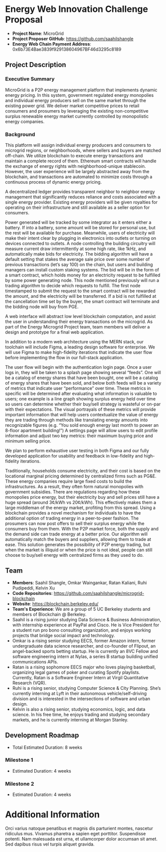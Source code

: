 # Energy Web Innovation Challenge Proposal
* **Project Name**: MicroGrid
* **Project Proposer GitHub**: https://github.com/saahilshangle
* **Energy Web Chain Payment Address**: 0x6b73E4Bae3839f929138604967BF46d3295c8189

## Project Description
### Executive Summary
MicroGrid is a P2P energy management platform that implements dynamic energy pricing. In this system, government regulated energy monopolies and individual energy producers sell on the same market through the existing power grid. We deliver market competitive prices to retail consumers and prosumers by leveraging the existing non-competitive surplus renewable energy market currently controlled by monopolistic energy companies.

### Background



This platform will assign individual energy producers and consumers to microgrid regions, or neighborhoods, where sellers and buyers are matched off-chain. We utilize blockchain to execute energy transactions and maintain a complete record of them. Ethereum smart contracts will handle the exchange of energy rights with neighborhood-unique stablecoin. However, the user experience will be largely abstracted away from the blockchain, and transactions are automated to minimize costs through a continuous process of dynamic energy pricing.

A decentralized ledger provides transparent neighbor to neighbor energy management that significantly reduces reliance and costs associated with a single energy provider. Existing energy providers will be given royalties for operating on their infrastructure and still available as a seller option for consumers.







Power generated will be tracked by some integrator as it enters either a battery. If into a battery, some amount will be stored for personal use, but the rest will be available for purchase. Meanwhile, users of electricity will make their intent clear by plugging in electronics into outlets or turning on devices connected to outlets. A node controlling the building circuitry will measure current draw intermittently at some high rate, like 1kHz, and automatically make bids for electricity. The bidding algorithm will have a default setting that stakes the average sale price over some number of previous transactions (let’s say 100) on the chain, but users and building managers can install custom staking systems. The bid will be in the form of a smart contract, which holds money for an electricity request to be fulfilled by some power generating node. This node mentioned previously will run a trading algorithm to decide which requests to fulfill. The first node timestamped to submit the request to the smart contract will be rewarded the amount, and the electricity will be transferred. If a bid is not fulfilled at the cancellation time set by the buyer, the smart contract will terminate and the bidding node will buy from PGE.


A web interface will abstract low level blockchain computation, and assist the user in understanding their energy transactions on the microgrid. As part of the Energy Microgrid Project team, team members will deliver a design and prototype for a final web application.

In addition to a modern web architecture using the MERN stack, our toolchain will include Figma, a leading design software for enterprise. We will use Figma to make high-fidelity iterations that indicate the user flow before implementing the flow in our full-stack application.

The user flow will begin with the authentication login page. Once a user logs in, they will be taken to a splash page showing several “feeds”. One will be a catalog of energy shares that have been bought, one will be a catalog of energy shares that have been sold, and below both feeds will be a variety of metrics that indicate user “performance” over time. These metrics in specific will be determined after evaluating what information is valuable to users; one example is a line graph showing surplus energy held over time so users can determine whether their buy/sell strategy is wasteful or on-par with their expectations. The visual portrayals of these metrics will provide important information that will help users contextualize the value of energy they are trading through methods like translating energy amounts into recognizable figures (e.g. “You sold enough energy last month to power an 8-floor apartment building!”) A settings page will allow users to edit profile information and adjust two key metrics: their maximum buying price and minimum selling price. 

We plan to perform exhaustive user testing in both Figma and our fully developed application for usability and feedback in low-fidelity and high-fidelity iterations.


Traditionally, households consume electricity, and their cost is based on the locational marginal pricing determined by centralized firms such as PG&E. These energy companies require large fixed costs to build the infrastructures. As a result, they often form natural monopolies with government subsidies. There are regulations regarding how these monopolies price energy, but their electricity buy and sell prices still have a huge spread (around 3¢/kWh vs 20¢/kWh). This effectively makes them a large middleman of the energy market, profiting from this spread. Using a blockchain provides a novel mechanism for individuals to have the additional option of trading energy in a peer-to-peer fashion. The prosumers can now post offers to sell their surplus energy while the consumers buy from them. With the P2P market force, both the supply and the demand side can trade energy at a better price. Our algorithm will automatically match the buyers and suppliers, allowing them to trade at ease. This solution generates the possibility of P2P energy trading, but when the market is illiquid or when the price is not ideal, people can still choose to buy/sell energy with centralized firms as they used to do.


## Team
* **Members**: Saahil Shangle, Omkar Waingankar, Ratan Kaliani, Ruhi Pudipeddi, Kelvin Xu
* **Code Repositories**: https://github.com/saahilshangle/microgrid-blockchain
* **Website**: https://blockchain.berkeley.edu/
* **Team's Experience**:
We are a group of 5 UC Berkeley students and members of Blockchain @ Berkeley. 
* Saahil is a rising junior studying Data Science & Business Administration, with internship experience at PayPal and Cisco. He is Vice President for a student run pro bono consulting organization, and enjoys working projects that bridge social impact and technology. 
* Omkar is a rising senior studying EECS, former Amazon intern, former undergraduate data science researcher, and co-founder of Flipout, an angel-backed sports betting startup. He is currently an 8VC Fellow and software engineering intern at Nylas, a series B startup building unified communications APIs.
* Ratan is a rising sophomore EECS major who loves playing basketball, organizing legal games of poker and curating Spotify playlists. Currently, Ratan is a Software Engineer Intern at Virgil Quantitative Research (VQR). 
* Ruhi is a rising senior, studying Computer Science & City Planning. She’s currently interning at Lyft in their autonomous vehicle/self-driving division and is interested in the intersections of software and urban design.
* Kelvin is also a rising senior, studying economics, logic, and data science. In his free time, he enjoys trading and studying secondary markets, and he is currently interning at Morgan Stanley. 

## Development Roadmap
* Total Estimated Duration: 8 weeks

### Milestone 1
* Estimated Duration: 4 weeks

### Milestone 2
* Estimated Duration: 4 weeks

# Additional Information
Orci varius natoque penatibus et magnis dis parturient montes, nascetur ridiculus mus. Vivamus pharetra a sapien eget porttitor. Suspendisse potenti. Nam malesuada est urna, et ullamcorper dolor accumsan sit amet. Sed dapibus risus vel turpis aliquet gravida.
